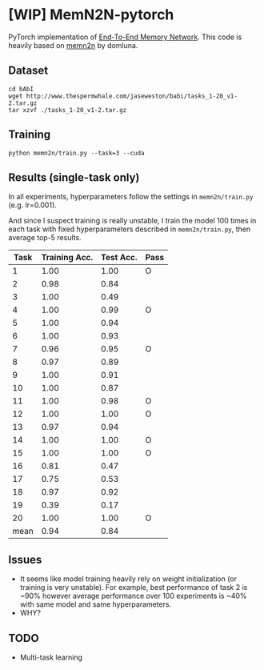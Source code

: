 # [WIP] MemN2N-pytorch
PyTorch implementation of [End-To-End Memory Network](https://arxiv.org/abs/1503.08895). This code is heavily based on [memn2n](https://github.com/domluna/memn2n) by domluna.

## Dataset
```shell
cd bAbI
wget http://www.thespermwhale.com/jaseweston/babi/tasks_1-20_v1-2.tar.gz
tar xzvf ./tasks_1-20_v1-2.tar.gz
```

## Training
```shell
python memn2n/train.py --task=3 --cuda
```

## Results (single-task only)
In all experiments, hyperparameters follow the settings in `memn2n/train.py` (e.g. lr=0.001). 

And since I suspect training is really unstable, I train the model 100 times in each task with fixed hyperparameters described in `memn2n/train.py`, then average top-5 results.

Task  |  Training Acc.  |  Test Acc.  |  Pass
------|-----------------|-------------|--------
1     |  1.00           |  1.00       |    O
2     |  0.98           |  0.84       |                 
3     |  1.00           |  0.49       |                  
4     |  1.00           |  0.99       |    O             
5     |  1.00           |  0.94       |                 
6     |  1.00           |  0.93       |                  
7     |  0.96           |  0.95       |   O              
8     |  0.97           |  0.89       |                 
9     |  1.00           |  0.91       |                 
10    |  1.00           |  0.87       |                 
11    |  1.00           |  0.98       |   O              
12    |  1.00           |  1.00       |   O              
13    |  0.97           |  0.94       |                 
14    |  1.00           |  1.00       |   O              
15    |  1.00           |  1.00       |   O              
16    |  0.81           |  0.47       |                 
17    |  0.75           |  0.53       |                
18    |  0.97           |  0.92       |                 
19    |  0.39           |  0.17       |                 
20    |  1.00           |  1.00       |   O     
mean  |  0.94           |  0.84       |

## Issues
- It seems like model training heavily rely on weight initialization (or training is very unstable). For example, best performance of task 2 is ~90% however average performance over 100 experiments is ~40% with same model and same hyperparameters.
- WHY?

## TODO
- Multi-task learning
